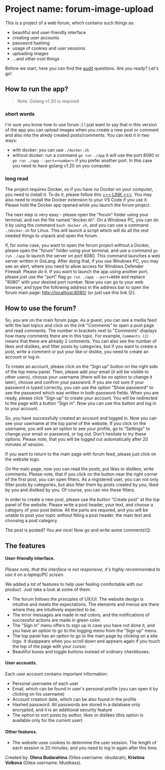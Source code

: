 # Project name: forum-image-upload

This is a project of a web forum, which contains such things as:

* beautiful and user-friendly interface
* creating user accounts
* password hashing
* usage of cookies and user sessions
* uploading images
* ...and other cool things

Before we start, here you can find the [audit](https://github.com/01-edu/public/blob/master/subjects/forum/image-upload/audit.md) questions. Are you ready? Let's go!

## How to run the app?
>Note:  Golang v1.20 is required
### short words
I'm sure you know how to use forum :)
I just want to say that in this version of the app you can upload images when you create a new post or comment and also into the alredy created posts/comments.
You can test it in two ways:
- with docker: you can use `./docker.sh`
- without docker: run a command `go run ./app` it will use the port 8080 or  `go run ./app --port=<number>` if you prefer  another port. In this case you need to have golang v1.20 on you computer. 

### long read
The project requires Docker, so if you have no Docker on your computer, you need to install it. To do it, please follow this [>>> LINK <<<](https://docs.docker.com/get-docker/). You may also need to install the Docker extension to your VS Code if you use it. Please hold the Docker app opened while you launch the forum project.

The next step is very easy - please open the "forum" folder using your terminal, and run the file named "docker.sh". On a Windows PC, you can do it by using the command `bash docker.sh`, and you can use a command `./docker.sh` for Linux. This will launch a script which will do all the rest needed things to unpack and open the forum.

If, for some case, you want to open the forum project without a Docker, please open the "forum" folder using your terminal, and use a command `go run ./app` to launch the server on port 8080. This command launches a web server written in GoLang. After doing that, if you use Windows PC, you may see an alert, where you need to allow access for Windows Defender Firewall. Please do it.
If you want to launch the app using another port, please just use the "port" flag `go run ./app --port=8080` and replace "8080" with your desired port number.
Now you can go to your web browser, and type the following address in the address bar to open the forum main page: [http://localhost:8080/](http://localhost:8080/) (or just use this link 😉).

## How to use the forum?

So, you are on the main forum page. As a guest, you can see a media feed with the last topics and click on the link "Comments" to open a post page and read comments. The number in brackets next to "Comments" displays how many comments there are in this topic. For example, `Comments (2)` means that there are already 2 comments. You can also see the number of likes and dislikes, and filter posts by categories, but if you want to create a post, write a comment or put your like or dislike, you need to create an account or log in.

To create an account, please click on the "Sign up" button on the right side of the top menu panel. Then, please add your email (it will be visible to other users), choose your username (there will be no option to change it later), choose and confirm your password. If you are not sure if your password is typed correctly, you can use the option "Show password" to see the password which was written in both password fields. When you are ready, please click "Sign up" to create your account. You will be redirected to the page with a button "Sign in". Now you can use this button and log in to your account.

So, you have successfully created an account and logged in. Now you can see your username at the top panel of the website. If you click on the username, you will see an option to see your profile, go to "Settings" to change your email or password, or log out. Don't hesitate to try these options.
Please note, that you will be logged out automatically after 20 minutes of session.

If you want to return to the main page with forum feed, please just click on the website logo.

On the main page, now you can read the posts, put likes or dislikes, write comments. Please note, that if you click on the button near the right corner of the first post, you can open filters. As a registered user, you can not only filter posts by categories, but also filter them by posts created by you, liked by you and disliked by you. Of course, you can mix these filters.

In order to create a new post, please use the button "Create post" at the top panel of the website. Please write a post header, your text, and choose a category of your post below. All the parts are required, and you will be unable to post your topic without filling a post header, the main text and choosing a post category.

The post is posted? You are nice! Now go and write some comments!😉

## The features

#### User-friendly interface.

_Please note, that the interface is not responsive, it's highly recommended to use it on a laptop/PC screen._

We added a lot of features to help user feeling comfortable with our product. Just take a look at some of them:

* The forum follows the principles of UX/UI. The website design is intuitive and meets the expectations. The elements and menus are there where they are intuitively expected to be.
* The error messages are made in red colors, and the notifications of successful actions are made in green color. 
* The "Sign in" menu offers to sign up in case you have not done it, and you have an option to go to the logging menu from the "Sign up" menu.
* The top panel has an option to go to the main page by clicking on a site logo. It disappears when you scroll down and appears again if you touch the top of the page with your cursor.
* Beautiful boxes and toggle buttons instead of ordinary checkboxes.

#### User accounts.

Each user account contains important information:

* Personal username of each user
* Email, which can be found in user's personal profile (you can open it by clicking on his username)
* Account creation date, which can be also found in the profile
* Hashed password. All passwords are stored in a database only encrypted, and it is an additional security feature
* The option to sort posts by author, likes or dislikes (this option is available only for the current user)

#### Other features.

* The website uses cookies to determine the user session. The length of each session is 20 minutes, and you need to log in again after this time.




Created by: **Olena Budarahina** (Gitea username: obudarah), **Kristina Volkova** (Gitea username: Mustkass).